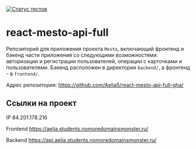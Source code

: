 [![Статус тестов](../../actions/workflows/tests.yml/badge.svg)](../../actions/workflows/tests.yml)

# react-mesto-api-full
Репозиторий для приложения проекта `Mesto`, включающий фронтенд и бэкенд части приложения со следующими возможностями: авторизации и регистрации пользователей, операции с карточками и пользователями. Бэкенд расположен в директории `backend/`, а фронтенд - в `frontend/`. 
  
Адрес репозитория: https://github.com/Aelia5/react-mesto-api-full-gha/

## Ссылки на проект

IP 84.201.178.216

Frontend https://aelia.students.nomoredomainsmonster.ru/

Backend https://api.aelia.students.nomoredomainsmonster.ru/
